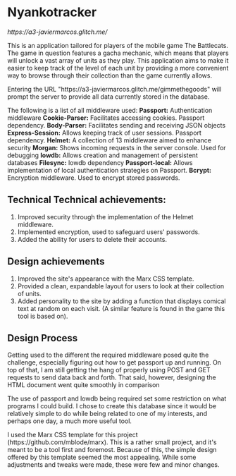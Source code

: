 <h1>Nyankotracker</h1>
<em>https://a3-javiermarcos.glitch.me/</em>

<p>
This is an application tailored for players of the mobile game The Battlecats. The game in question
features a gacha mechanic, which means that players will unlock a vast array of units as they play.
This application aims to make it easier to keep track of the level of each unit by providing a more
convenient way to browse through their collection than the game currently allows.
</p>

<p>
Entering the URL "https://a3-javiermarcos.glitch.me/gimmethegoods" will prompt the server to
provide all data currently stored in the database.

The following is a list of all middleware used:
  <b>Passport:</b> 			Authentication middleware
  <b>Cookie-Parser:</b> Facilitates accessing cookies.  Passport dependency.
  <b>Body-Parser:</b>		Facilitates sending and receiving JSON objects
  <b>Express-Session:</b>	Allows keeping track of user sessions. Passport dependency.
  <b>Helmet:</b>			A collection of 13 middleware aimed to enhance security
  <b>Morgan:</b>			Shows incoming requests in the server console. Used for debugging
  <b>lowdb:</b>				Allows creation and management of persistent databases
  <b>Filesync:</b>			lowdb dependency
  <b>Passport-local:</b>		Allows implementation of local authentication strategies on Passport.
  <b>Bcrypt:</b>				Encryption middleware. Used to encrypt stored passwords.
</p>

<h2>Technical Technical achievements:</h2>
<ol>
  <li>Improved security through the implementation of the Helmet  middleware.</li>
  <li>Implemented encryption, used to safeguard users' passwords.</li>
  <li>Added the ability for users to delete their accounts.</li>
</ol>

<h2>Design achievements</h2>
<ol>
<li>Improved the site's appearance with the Marx CSS template.</li>
<li>Provided a clean, expandable layout for users to look at their collection of units.</li>
<li>Added personality to the site by adding a function that displays comical text at random on each visit.
   (A similar feature is found in the game this tool is based on).</li>
</ol>

<h2>Design Process</h2>

<p>
Getting used to the different the required middleware posed quite the challenge, especially figuring
out how to get passport up and running. On top of that, I am still getting the hang of properly using
POST and GET requests to send data back and forth. That said, however, designing the HTML document
went quite smoothly in comparison
</p>
<p>
The use of passport and lowdb being required set some restriction on what programs I could build.
I chose to create this database since it would be relatively simple to do while being related to one
of my interests, and perhaps one day, a much more useful tool.
</p>
<p>
I used the Marx CSS template for this project (https://github.com/mblode/marx). This is a rather
small project, and it's meant to be a tool first and foremost. Because of this, the simple design
offered by this template seemed the most appealing. While some adjustments and tweaks were made,
these were few and minor changes.
</p>
